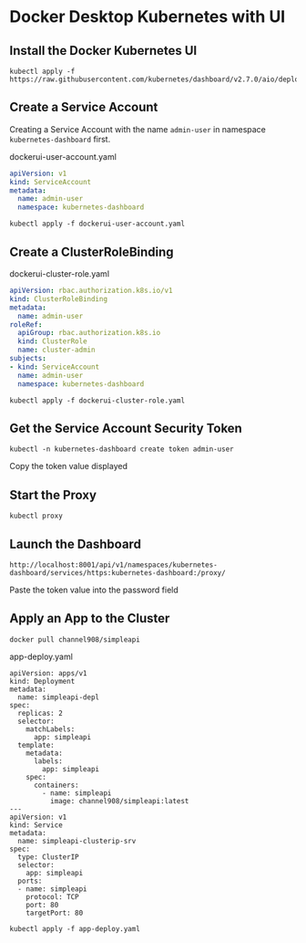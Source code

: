 # Docker Desktop Kubernetes with UI

## Install the Docker Kubernetes UI

```
kubectl apply -f https://raw.githubusercontent.com/kubernetes/dashboard/v2.7.0/aio/deploy/recommended.yaml
```
## Create a Service Account

Creating a Service Account with the name `admin-user` in namespace `kubernetes-dashboard` first.

dockerui-user-account.yaml
```yaml
apiVersion: v1
kind: ServiceAccount
metadata:
  name: admin-user
  namespace: kubernetes-dashboard
```

```
kubectl apply -f dockerui-user-account.yaml
```

## Create a ClusterRoleBinding

dockerui-cluster-role.yaml
```yaml
apiVersion: rbac.authorization.k8s.io/v1
kind: ClusterRoleBinding
metadata:
  name: admin-user
roleRef:
  apiGroup: rbac.authorization.k8s.io
  kind: ClusterRole
  name: cluster-admin
subjects:
- kind: ServiceAccount
  name: admin-user
  namespace: kubernetes-dashboard
```
```
kubectl apply -f dockerui-cluster-role.yaml
```

## Get the Service Account Security Token

```
kubectl -n kubernetes-dashboard create token admin-user
```
Copy the token value displayed

## Start the Proxy

```
kubectl proxy
```

## Launch the Dashboard

```
http://localhost:8001/api/v1/namespaces/kubernetes-dashboard/services/https:kubernetes-dashboard:/proxy/
```
Paste the token value into the password field


## Apply an App to the Cluster
```
docker pull channel908/simpleapi
```
app-deploy.yaml
```
apiVersion: apps/v1
kind: Deployment
metadata:
  name: simpleapi-depl
spec:
  replicas: 2
  selector:
    matchLabels:
      app: simpleapi
  template:
    metadata:
      labels:
        app: simpleapi
    spec:
      containers:
        - name: simpleapi
          image: channel908/simpleapi:latest
---
apiVersion: v1
kind: Service
metadata:
  name: simpleapi-clusterip-srv
spec:
  type: ClusterIP
  selector:
    app: simpleapi
  ports:
  - name: simpleapi
    protocol: TCP
    port: 80
    targetPort: 80 
```

```
kubectl apply -f app-deploy.yaml
```
